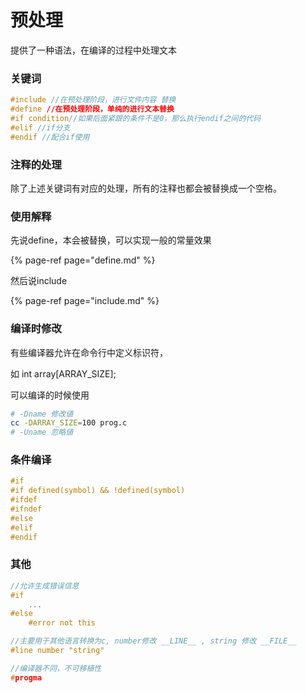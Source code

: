 # 预处理

提供了一种语法，在编译的过程中处理文本

### 关键词

```c
#include //在预处理阶段，进行文件内容 替换
#define //在预处理阶段，单纯的进行文本替换
#if condition//如果后面紧跟的条件不是0，那么执行endif之间的代码 
#elif //if分支
#endif //配合if使用
```

### 注释的处理

除了上述关键词有对应的处理，所有的注释也都会被替换成一个空格。

### 使用解释

先说define，本会被替换，可以实现一般的常量效果

{% page-ref page="define.md" %}

然后说include

{% page-ref page="include.md" %}

### 编译时修改

有些编译器允许在命令行中定义标识符，

如 int array\[ARRAY\_SIZE\];

可以编译的时候使用

```bash
# -Dname 修改値
cc -DARRAY_SIZE=100 prog.c
# -Uname 忽略値
```

### 条件编译

```c
#if
#if defined(symbol) && !defined(symbol)
#ifdef
#ifndef 
#else
#elif
#endif
```

### 其他

```c
//允许生成错误信息
#if
    ...
#else
    #error not this

//主要用于其他语言转换为c, number修改 __LINE__ , string 修改 __FILE__
#line number "string"

//编译器不同，不可移植性
#progma 
```

